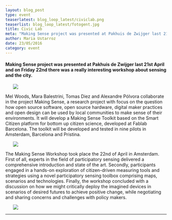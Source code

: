 ```yaml
---
layout: blog_post
type: event
teaserlatest: blog_loop_latest/civiclab.png
teaserlist: blog_loop_latest/fotogent.jpg
title: Civic Lab
meta: "Making Sense project was presented at Pakhuis de Zwijger last 21st April and on Friday 22nd there was a really interesting workshop about sensing and the city."
author: Maria Ustarroz
date: 23/05/2016
category: event
---
```



#### Making Sense project was presented at Pakhuis de Zwijger last 21st April and on Friday 22nd there was a really interesting workshop about sensing and the city.


<ul><img src= "http://www.fablabbcn.org/img/blog/blog_loop_latest/dsc_8574.jpg" align="middle"> </img></ul>

Mel Woods, Mara Balestrini, Tomas Diez and Alexandre P&oacute;lvora collaborate in the project Making Sense, a research project with focus on the question how open source software, open source hardware, digital maker practices and open design can be used by local communities to make sense of their environments. It will develop a Making Sense Toolkit based on the Smart Citizen platform for bottom up citizen science, developed at Fablab Barcelona. The toolkit will be developed and tested in nine pilots in Amsterdam, Barcelona and Pristina.

<ul><img src= "http://www.fablabbcn.org/img/blog/blog_loop_latest/dsc_8621.png" align="middle"> </img></ul>


The Making Sense Workshop took place the 22nd of April in Amsterdam. First of all, experts in the field of participatory sensing delivered a comprehensive introduction and state of the art. Secondly, participants engaged in a hands-on exploration of citizen-driven measuring tools and strategies using a novel participatory sensing toolbox comprising maps, scenarios and technologies. Finally, the workshop concluded with a discussion on how we might critically deploy the imagined devices in scenarios of desired futures to achieve positive change, while negotiating and sharing concerns and challenges with policy makers.


<ul><img src= "http://www.fablabbcn.org/img/blog/blog_loop_latest/dsc_8659.png" align="middle"> </img></ul>



---